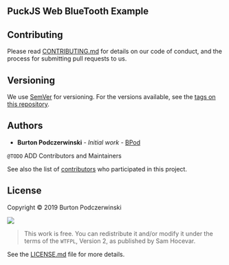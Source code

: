 ## PuckJS Web BlueTooth Example

## Contributing

Please read [CONTRIBUTING.md](CONTRIBUTING.md) for details on our code of conduct, and the process for submitting pull requests to us.

## Versioning

We use [SemVer](http://semver.org/) for versioning. For the versions available, see the [tags on this repository](https://github.com/bpod/puckStatus/tags).

## Authors

- **Burton Podczerwinski** - _Initial work_ - [BPod](https://github.com/bpod)

`@TODO` ADD Contributors and Maintainers

See also the list of [contributors](https://github.com/bpod/puckStatus/graphs/contributors) who participated in this project.

## License

Copyright © 2019 Burton Podczerwinski

![](http://www.wtfpl.net/wp-content/uploads/2012/12/logo-220x1601.png)

> This work is free. You can redistribute it and/or modify it under the
> terms of the `WTFPL`, Version 2,
> as published by Sam Hocevar.

See the [LICENSE.md](https://github.com/bpod/puckStatus/blob/develop/LICENSE.MD) file for more details.

